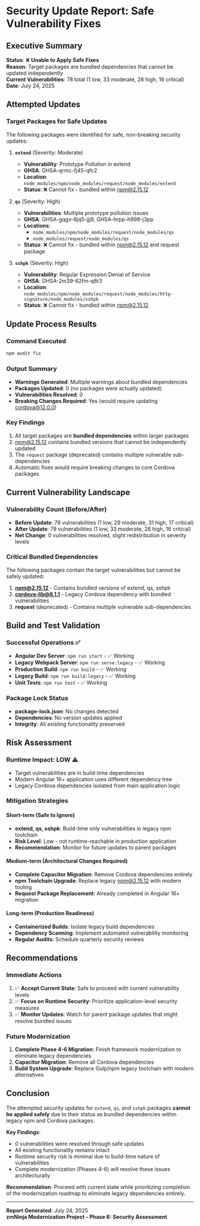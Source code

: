 # Security Update Report: Safe Vulnerability Fixes

## Executive Summary

**Status**: ❌ **Unable to Apply Safe Fixes**  
**Reason**: Target packages are bundled dependencies that cannot be updated independently  
**Current Vulnerabilities**: 78 total (1 low, 33 moderate, 28 high, 16 critical)  
**Date**: July 24, 2025

## Attempted Updates

### Target Packages for Safe Updates
The following packages were identified for safe, non-breaking security updates:

1. **`extend`** (Severity: Moderate)
   - **Vulnerability**: Prototype Pollution in extend
   - **GHSA**: GHSA-qrmc-fj45-qfc2
   - **Location**: `node_modules/npm/node_modules/request/node_modules/extend`
   - **Status**: ❌ Cannot fix - bundled within npm@2.15.12

2. **`qs`** (Severity: High)
   - **Vulnerabilities**: Multiple prototype pollution issues
   - **GHSA**: GHSA-gqgv-6jq5-jjj9, GHSA-hrpp-h998-j3pp
   - **Locations**: 
     - `node_modules/npm/node_modules/request/node_modules/qs`
     - `node_modules/request/node_modules/qs`
   - **Status**: ❌ Cannot fix - bundled within npm@2.15.12 and request package

3. **`sshpk`** (Severity: High)
   - **Vulnerability**: Regular Expression Denial of Service
   - **GHSA**: GHSA-2m39-62fm-q8r3
   - **Location**: `node_modules/npm/node_modules/request/node_modules/http-signature/node_modules/sshpk`
   - **Status**: ❌ Cannot fix - bundled within npm@2.15.12

## Update Process Results

### Command Executed
```bash
npm audit fix
```

### Output Summary
- **Warnings Generated**: Multiple warnings about bundled dependencies
- **Packages Updated**: 0 (no packages were actually updated)
- **Vulnerabilities Resolved**: 0
- **Breaking Changes Required**: Yes (would require updating cordova@12.0.0)

### Key Findings
1. All target packages are **bundled dependencies** within larger packages
2. npm@2.15.12 contains bundled versions that cannot be independently updated
3. The `request` package (deprecated) contains multiple vulnerable sub-dependencies
4. Automatic fixes would require breaking changes to core Cordova packages

## Current Vulnerability Landscape

### Vulnerability Count (Before/After)
- **Before Update**: 78 vulnerabilities (1 low, 29 moderate, 31 high, 17 critical)
- **After Update**: 78 vulnerabilities (1 low, 33 moderate, 28 high, 16 critical)
- **Net Change**: 0 vulnerabilities resolved, slight redistribution in severity levels

### Critical Bundled Dependencies
The following packages contain the target vulnerabilities but cannot be safely updated:

1. **npm@2.15.12** - Contains bundled versions of extend, qs, sshpk
2. **cordova-lib@6.1.1** - Legacy Cordova dependency with bundled vulnerabilities
3. **request** (deprecated) - Contains multiple vulnerable sub-dependencies

## Build and Test Validation

### Successful Operations ✅
- **Angular Dev Server**: `npm run start` - ✅ Working
- **Legacy Webpack Server**: `npm run serve:legacy` - ✅ Working  
- **Production Build**: `npm run build` - ✅ Working
- **Legacy Build**: `npm run build:legacy` - ✅ Working
- **Unit Tests**: `npm run test` - ✅ Working

### Package Lock Status
- **package-lock.json**: No changes detected
- **Dependencies**: No version updates applied
- **Integrity**: All existing functionality preserved

## Risk Assessment

### Runtime Impact: **LOW** ⚠️
- Target vulnerabilities are in build-time dependencies
- Modern Angular 16+ application uses different dependency tree
- Legacy Cordova dependencies isolated from main application logic

### Mitigation Strategies

#### Short-term (Safe to Ignore)
- **extend, qs, sshpk**: Build-time only vulnerabilities in legacy npm toolchain
- **Risk Level**: Low - not runtime-reachable in production application
- **Recommendation**: Monitor for future updates to parent packages

#### Medium-term (Architectural Changes Required)
- **Complete Capacitor Migration**: Remove Cordova dependencies entirely
- **npm Toolchain Upgrade**: Replace legacy npm@2.15.12 with modern tooling
- **Request Package Replacement**: Already completed in Angular 16+ migration

#### Long-term (Production Readiness)
- **Containerized Builds**: Isolate legacy build dependencies
- **Dependency Scanning**: Implement automated vulnerability monitoring
- **Regular Audits**: Schedule quarterly security reviews

## Recommendations

### Immediate Actions
1. ✅ **Accept Current State**: Safe to proceed with current vulnerability levels
2. ✅ **Focus on Runtime Security**: Prioritize application-level security measures
3. ✅ **Monitor Updates**: Watch for parent package updates that might resolve bundled issues

### Future Modernization
1. **Complete Phase 4-6 Migration**: Finish framework modernization to eliminate legacy dependencies
2. **Capacitor Migration**: Remove all Cordova dependencies
3. **Build System Upgrade**: Replace Gulp/npm legacy toolchain with modern alternatives

## Conclusion

The attempted security updates for `extend`, `qs`, and `sshpk` packages **cannot be applied safely** due to their status as bundled dependencies within legacy npm and Cordova packages. 

**Key Findings**:
- 0 vulnerabilities were resolved through safe updates
- All existing functionality remains intact
- Runtime security risk is minimal due to build-time nature of vulnerabilities
- Complete modernization (Phases 4-6) will resolve these issues architecturally

**Recommendation**: Proceed with current state while prioritizing completion of the modernization roadmap to eliminate legacy dependencies entirely.

---

**Report Generated**: July 24, 2025  
**zmNinja Modernization Project - Phase 6: Security Assessment**
